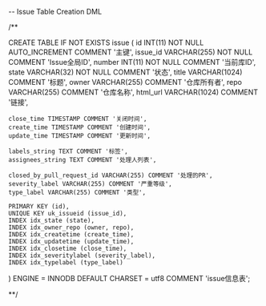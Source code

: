 -- Issue Table Creation DML

/**

CREATE TABLE IF NOT EXISTS issue (
	id INT(11) NOT NULL AUTO_INCREMENT COMMENT '主键',
	issue_id VARCHAR(255) NOT NULL COMMENT 'Issue全局ID',
	number INT(11) NOT NULL COMMENT '当前库ID',
	state VARCHAR(32) NOT NULL COMMENT '状态',
	title VARCHAR(1024) COMMENT '标题',
	owner VARCHAR(255) COMMENT '仓库所有者',
	repo VARCHAR(255) COMMENT '仓库名称',
	html_url VARCHAR(1024) COMMENT '链接',

	close_time TIMESTAMP COMMENT '关闭时间',
	create_time TIMESTAMP COMMENT '创建时间',
	update_time TIMESTAMP COMMENT '更新时间',

	labels_string TEXT COMMENT '标签',
	assignees_string TEXT COMMENT '处理人列表',

	closed_by_pull_request_id VARCHAR(255) COMMENT '处理的PR',
	severity_label VARCHAR(255) COMMENT '严重等级',
	type_label VARCHAR(255) COMMENT '类型',

	PRIMARY KEY (id),
	UNIQUE KEY uk_issueid (issue_id),
	INDEX idx_state (state),
	INDEX idx_owner_repo (owner, repo),
	INDEX idx_createtime (create_time),
	INDEX idx_updatetime (update_time),
	INDEX idx_closetime (close_time),
	INDEX idx_severitylabel (severity_label),
	INDEX idx_typelabel (type_label)
)
ENGINE = INNODB DEFAULT CHARSET = utf8 COMMENT 'issue信息表';

**/
